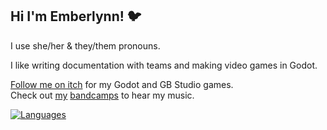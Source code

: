 ## Hi I'm Emberlynn! 🐦
I use she/her & they/them pronouns.

I like writing documentation with teams and making video games in Godot.

[Follow me on itch](https://deertears.itch.io/) for my Godot and GB Studio games.  
Check out [my](https://daryldee.bandcamp.com/) [bandcamps](https://goodnightgirl.bandcamp.com) to hear my music.

[![Languages](https://github-readme-stats.vercel.app/api/top-langs/?username=deertears&layout=compact&langs_count=10&hide_border=true&custom_title=Languages&bg_color=00000000)](https://github.com/deertears)
